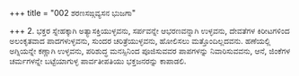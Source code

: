 +++
title = "002 ಶರಣಸಙ್ಗವ್ಯಸನ ಭುಜಗಾ"

+++
2. ಭಕ್ತರ ಸ್ನೇಹಕ್ಕಾಗಿ ಅತ್ಯಾಸಕ್ತಿಯುಳ್ಳವನು, ಸರ್ಪವನ್ನೇ ಆಭರಣವನ್ನಾಗಿ ಉಳ್ಳವನು, ದೇವತೆಗಳ ಕಿರೀಟಗಳಿಂದ ಅಲಂಕೃತವಾದ ಪಾದಗಳುಳ್ಳವನು, ಸುಂದರ ಚರಿತ್ರೆಯುಳ್ಳವನು, ಹೋಲಿಸಲು ಮತ್ತೊಂದಿಲ್ಲದವನು. ಹಣೆಯಲ್ಲಿ ಅಗ್ನಿಯನ್ನೇ ಕಣ್ಣಾಗಿ ಉಳ್ಳವನು, ಪರಿಶುದ್ಧ ಮನಸ್ಸಿನಿಂದ ಪೂಜಿಸುವವರ ಪಾಪಗಳನ್ನು ನಿವಾರಿಸುವವನು, ಆನೆ, ಜಿಂಕೆಗಳ ಚರ್ಮಗಳನ್ನೇ ಬಟ್ಟೆಯಾಗುಳ್ಳ ಪಾರ್ವತೀಪತಿಯು ಭಕ್ತಜನರನ್ನು ಕಾಪಾಡಲಿ.
